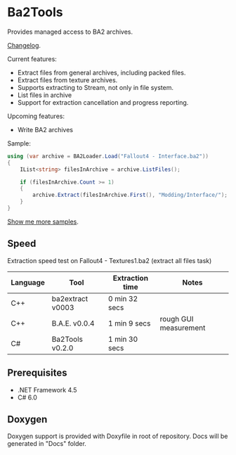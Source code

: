 # Ba2Tools

Provides managed access to BA2 archives.

[Changelog](CHANGELOG.md).

Current features:
* Extract files from general archives, including packed files.
* Extract files from texture archives.
* Supports extracting to Stream, not only in file system.
* List files in archive
* Support for extraction cancellation and progress reporting.

Upcoming features:
* Write BA2 archives

Sample:
```c#
using (var archive = BA2Loader.Load("Fallout4 - Interface.ba2"))
{
	IList<string> filesInArchive = archive.ListFiles();

	if (filesInArchive.Count >= 1)
	{
		archive.Extract(filesInArchive.First(), "Modding/Interface/");
	}
}
```

[Show me more samples](Samples/).

## Speed

Extraction speed test on Fallout4 - Textures1.ba2 (extract all files task)

| Language | Tool              | Extraction time | Notes
| -------- | ----------------- | --------------- | -----
| C++      | ba2extract v0003  | 0 min 32 secs   |
| C++      | B.A.E. v0.0.4     | 1 min 9 secs    | rough GUI measurement
| C#       | Ba2Tools v0.2.0   | 1 min 30 secs   |

## Prerequisites

* .NET Framework 4.5
* C# 6.0

## Doxygen

Doxygen support is provided with Doxyfile in root of repository. Docs will be generated in "Docs" folder.
